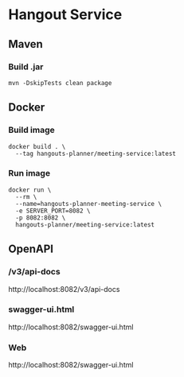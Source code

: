# Hangout Service

## Maven

### Build .jar
```shell
mvn -DskipTests clean package
```

## Docker

### Build image
```shell
docker build . \
  --tag hangouts-planner/meeting-service:latest
```

### Run image
```shell
docker run \
  --rm \
  --name=hangouts-planner-meeting-service \
  -e SERVER_PORT=8082 \
  -p 8082:8082 \
  hangouts-planner/meeting-service:latest
```

## OpenAPI

### /v3/api-docs
http://localhost:8082/v3/api-docs   

### swagger-ui.html
http://localhost:8082/swagger-ui.html

### Web
http://localhost:8082/swagger-ui.html
